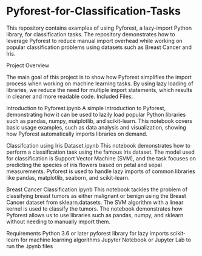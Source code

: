 # Pyforest-for-Classification-Tasks
This repository contains examples of using Pyforest, a lazy-import Python library, for classification tasks. The repository demonstrates how to leverage Pyforest to reduce manual import overhead while working on popular classification problems using datasets such as Breast Cancer and Iris.

Project Overview

The main goal of this project is to show how Pyforest simplifies the import process when working on machine learning tasks. By using lazy loading of libraries, we reduce the need for multiple import statements, which results in cleaner and more readable code.
Included Files:

Introduction to Pyforest.ipynb
A simple introduction to Pyforest, demonstrating how it can be used to lazily load popular Python libraries such as pandas, numpy, matplotlib, and scikit-learn.
This notebook covers basic usage examples, such as data analysis and visualization, showing how Pyforest automatically imports libraries on demand.

Classifcation using Iris Dataset.ipynb
This notebook demonstrates how to perform a classification task using the famous Iris dataset.
The model used for classification is Support Vector Machine (SVM), and the task focuses on predicting the species of iris flowers based on petal and sepal measurements.
Pyforest is used to handle lazy imports of common libraries like pandas, matplotlib, seaborn, and scikit-learn.

Breast Cancer Classification.ipynb
This notebook tackles the problem of classifying breast tumors as either malignant or benign using the Breast Cancer dataset from sklearn.datasets.
The SVM algorithm with a linear kernel is used to classify the tumors.
The notebook demonstrates how Pyforest allows us to use libraries such as pandas, numpy, and sklearn without needing to manually import them.

Requirements
Python 3.6 or later
pyforest library for lazy imports
scikit-learn for machine learning algorithms
Jupyter Notebook or Jupyter Lab to run the .ipynb files
